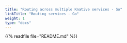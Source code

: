 ```yaml
---
title: "Routing across multiple Knative services - Go"
linkTitle: "Routing services - Go"
weight: 1
type: "docs"
---
```


{{% readfile file="README.md" %}}
